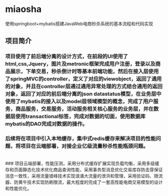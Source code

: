# miaosha
使用springboot+mybatis搭建JavaWeb电商秒杀系统的基本流程和代码实现

## 项目简介
### 项目使用了前后端分离的设计方式，在前段的UI使用了html,css,Jquery，图片及metronic框架完成用户注册，登录以及商品展示，下单交易，秒杀倒计时等基本前端功能，然后在接入层使用了springMVC的controller，定义了对应的viewobject，返回了通用的对象，并且在controller层通过通用异常处理的方式结合通用的返回对象，返回了对应的前后端分离的json datastatus模型，在业务层中使用了mybatis的接入以及model层领域模型的概念，完成了用户服务，商品服务，交易服务，活动服务相关核心服务的业务层，并在数据层使用transactional标签，完成对数据的切面，使用数据库mybatis的DAO完成对数据的操作。

### 后续将在项目中引入本地缓存，集中式redis缓存来解决项目的性能问题，将项目在云端部署，对接企业亿级流量秒杀性能瓶颈问题。
<br/>
### 项目云端部署，性能压测，采用分布式缓存扩展实现负载均衡，采用多级缓存和页面静态化技术优化商品查询性能，采用事务型消息优化交易库存防击穿保证消息一致性，采用流量错峰技术实现浪涌大流量的泄洪和管理，采用验证码、限流器、防黄牛技术实现防刷限流，最大程度的完成了一套高性能电商交易模型的设计和性能优化。
